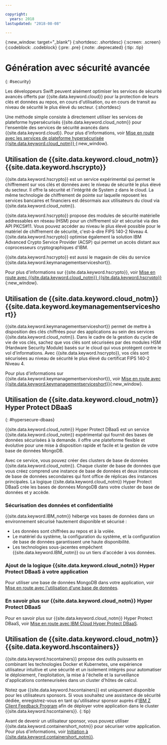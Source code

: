 ```yaml
---

copyright:
  years: 2018
lastupdated: "2018-08-08"

---
```

{:new_window: target="_blank"}
{:shortdesc: .shortdesc}
{:screen: .screen}
{:codeblock: .codeblock}
{:pre: .pre}
{:note: .deprecated}
{:tip: .tip} 

# Génération avec sécurité avancée
{: #security}

Les développeurs Swift peuvent aisément optimiser les services de sécurité avancés offerts par {{site.data.keyword.cloud}} pour la protection de leurs clés et données au repos, en cours d'utilisation, ou en cours de transit au niveau de sécurité le plus élevé du secteur.
{:shortdesc}

Une méthode simple consiste à directement utiliser les services de plateforme hypersécurisés {{site.data.keyword.cloud_notm}} pour l'ensemble des services de sécurité avancés dans {{site.data.keyword.cloud}}. Pour plus d'informations, voir [Mise en route avec les services de plateforme hypersécurisée {{site.data.keyword.cloud_notm}} ](/docs/services/hypersecure-platform/index.html){:new_window}.

## Utilisation de {{site.data.keyword.cloud_notm}} {{site.data.keyword.hscrypto}}

{{site.data.keyword.hscrypto}} est un service expérimental qui permet le chiffrement sur vos clés et données avec le niveau de sécurité le plus élevé du secteur. Il offre la sécurité et l'intégrité de System z dans le cloud. La même technologie de chiffrement de pointe sur laquelle reposent les services bancaires et financiers est désormais aux utilisateurs du cloud via {{site.data.keyword.cloud_notm}}.

{{site.data.keyword.hscrypto}} propose des modules de sécurité matérielle addressables en réseau (HSM) pour un chiffrement sûr et sécurisé via des API PKCS#11. Vous pouvez accéder au niveau le plus élevé possible pour le matériel de chiffrement de sécurité, c'est-à-dire FIPS 140-2 Niveau 4. {{site.data.keyword.hscrypto}} optimise également la solution IBM Advanced Crypto Service Provider (ACSP) qui permet un accès distant aux coprocesseurs cryptographiques d'IBM.

{{site.data.keyword.hscrypto}} est aussi le magasin de clés du service {{site.data.keyword.keymanagementserviceshort}}.

Pour plus d'informations sur {{site.data.keyword.hscrypto}}, voir [Mise en route avec {{site.data.keyword.cloud_notm}} {{site.data.keyword.hscrypto}}](/docs/services/hs-crypto/index.html){:new_window}.

## Utilisation de {{site.data.keyword.cloud_notm}} {{site.data.keyword.keymanagementserviceshort}}

{{site.data.keyword.keymanagementserviceshort}} permet de mettre à disposition des clés chiffrées pour des applications au sein des services {{site.data.keyword.cloud_notm}}. Dans le cadre de la gestion du cycle de vie de vos clés, sachez que vos clés sont sécurisées par des modules HSM (Hardware Security Module) basés sur le cloud qui vous protègent contre le vol d'informations. Avec {{site.data.keyword.hscrypto}}, vos clés sont sécurisées au niveau de sécurité le plus élevé du certificat FIPS 140-2 Niveau 4.

Pour plus d'informations sur {{site.data.keyword.keymanagementserviceshort}}, voir [Mise en route avec {{site.data.keyword.keymanagementserviceshort}}](/docs/services/keymgmt/index.html){:new_window}.

## Utilisation de {{site.data.keyword.cloud_notm}} Hyper Protect DBaaS
{: #hypersecure-dbaas}

{{site.data.keyword.cloud_notm}} Hyper Protect DBaaS est un service {{site.data.keyword.cloud_notm}} expérimental qui fournit des bases de données sécurisées à la demande. il offre une plateforme flexible et évolutive pour une mise à disposition rapide et facile et la gestion de votre base de données MongoDB.

Avec ce service, vous pouvez créer des clusters de base de données {{site.data.keyword.cloud_notm}}. Chaque cluster de base de données que vous créez comprend une instance de base de données et deux instances de base de données secondaires qui font office de réplicas des instances principales. La logique {{site.data.keyword.cloud_notm}} Hyper Protect DBaaS crée les bases de données MongoDB dans votre cluster de base de données et y accède.

### Sécurisation des données et confidentialité

{{site.data.keyword.IBM_notm}} héberge vos bases de données dans un environnement sécurisé hautement disponible et sécurisé :
 * Les données sont chiffrées au repos et à la volée.
 * Le matériel du système, la configuration du système, et la configuration de base de données garantissent une haute disponibilité.
 * Les technologies sous-jacentes empêchent {{site.data.keyword.IBM_notm}} ou un tiers d'accéder à vos données.

### Ajout de la logique {{site.data.keyword.cloud_notm}} Hyper Protect DBaaS à votre application

Pour utiliser une base de données MongoDB dans votre application, voir
[Mise en route avec l'utilisation d'une base de données](../hypersecure_dbaas/database-cluster.html).  

### En savoir plus sur {{site.data.keyword.cloud_notm}} Hyper Protect DBaaS

Pour en savoir plus sur {{site.data.keyword.cloud_notm}} Hyper Protect DBaaS, voir [Mise en route avec IBM Cloud Hyper Protect DBaaS](/docs/services/hyper-protect-dbaas/index.html).

## Utilisation de {{site.data.keyword.cloud_notm}} {{site.data.keyword.hscontainers}}

{{site.data.keyword.hscontainers}} propose des outils puissants en combinant les technologies Docker et Kubernetes, une expérience utilisateur intuitive et une sécurité et un isolement intégrés pour automatiser le déploiement, l'exploitation, la mise à l'échelle et la surveillance d'applications conteneurisées dans un cluster d'hôtes de calcul.

Notez que {{site.data.keyword.hscontainers}} est uniquement disponible pour les utilisateurs sponsors. Si vous souhaitez une assistance de sécurité dédiée, enregistrez-vous en tant qu'utilisateur sponsor auprès d'[IBM Z Client Feedback Program](https://www-01.ibm.com/marketing/iwm/iwmdocs/web/cc/earlyprograms/zcustomer.shtml) afin de déployer votre application dans le cluster {{site.data.keyword.hscontainers}}.
{: tip}

Avant de devenir un utilisateur sponsor, vous pouvez utiliser {{site.data.keyword.containershort_notm}} pour sécuriser votre application. Pour plus d'informations, voir [Initiation à {{site.data.keyword.containershort_notm}}](/docs/containers/container_index.html#container_index).
